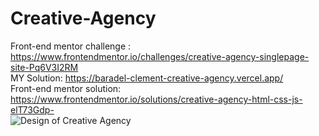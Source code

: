 ﻿# Creative-Agency

Front-end mentor challenge : https://www.frontendmentor.io/challenges/creative-agency-singlepage-site-Pq6V3I2RM  
MY Solution: https://baradel-clement-creative-agency.vercel.app/  
Front-end mentor solution: https://www.frontendmentor.io/solutions/creative-agency-html-css-js-elT73Gdp-  
![Design of Creative Agency](https://res.cloudinary.com/dz209s6jk/image/upload/v1607085988/Challenges/fg1xe6yswh50ysexcbbs.jpg)
